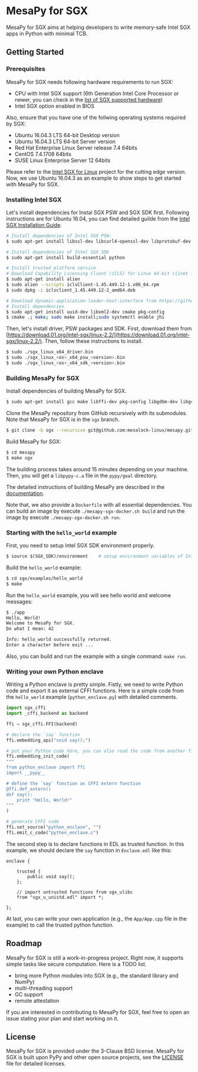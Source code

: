 # MesaPy for SGX

MesaPy for SGX aims at helping developers to write memory-safe Intel SGX apps in
Python with minimal TCB.

## Getting Started

### Prerequisites

MesaPy for SGX needs following hardware requirements to run SGX:

- CPU with Intel SGX support (6th Generation Intel Core Processor or newer, you
  can check in the [list of SGX supported hardware](https://github.com/ayeks/SGX-hardware))
- Intel SGX option enabled in BIOS

Also, ensure that you have one of the follwing operating systems required by SGX:

- Ubuntu 16.04.3 LTS 64-bit Desktop version
- Ubuntu 16.04.3 LTS 64-bit Server version
- Red Hat Enterprise Linux Server release 7.4 64bits
- CentOS 7.4.1708 64bits
- SUSE Linux Enterprise Server 12 64bits

Please refer to the [Intel SGX for Linux](https://github.com/intel/linux-sgx)
project for the cutting edge version. Now, we use Ubuntu 16.04.3 as an example
to show steps to get started with MesaPy for SGX.

### Installing Intel SGX

Let's install dependencies for Instal SGX PSW and SGX SDK first. Following instructions are
for Ubuntu 16.04, you can find detailed guilde from
the [Intel SGX Installation Guide](https://download.01.org/intel-sgx/linux-2.2/docs/Intel_SGX_Installation_Guide_Linux_2.2_Open_Source.pdf).

```sh
# Install dependencies of Intel SGX PSW:
$ sudo apt-get install libssl-dev libcurl4-openssl-dev libprotobuf-dev

# Install dependencies of Intel SGX SDK
$ sudo apt-get install build-essential python

# Install trusted platform service
# Download Capability Licensing Client (iCLS) for Linux 64-bit clinet from https://software.intel.com/en-us/sgx-sdk/download
$ sudo apt-get install alien
$ sudo alien --scripts iclsClient-1.45.449.12-1.x86_64.rpm
$ sudo dpkg -i iclsclient_1.45.449.12-2_amd64.deb

# Download dynamic-application-loader-host-interface from https://github.com/intel/dynamic-application-loader-host-interface
# Install dependencies
$ sudo apt-get install uuid-dev libxml2-dev cmake pkg-config
$ cmake .; make; sudo make install;sudo systemctl enable jhi
```

Then, let's install driver, PSW packages and SDK. First, download them from
[https://download.01.org/intel-sgx/linux-2.2/](https://download.01.org/intel-sgx/linux-2.2/).
Then, follow these instructions to install.

```sh
$ sudo ./sgx_linux_x64_driver.bin
$ sudo ./sgx_linux_<os>_x64_psw_<version>.bin
$ sudo ./sgx_linux_<os>_x64_sdk_<version>.bin
```

### Building MesaPy for SGX

Install dependencies of building MesaPy for SGX.

```sh
$ sudo apt-get install gcc make libffi-dev pkg-config libgdbm-dev libgc-dev python-cffi pypy pypy-dev
```

Clone the MesaPy repository from GitHub recursively with its submodules. Note
that MesaPy for SGX is in the `sgx` branch.

```sh
$ git clone -b sgx --recursive git@github.com:mesalock-linux/mesapy.git
```

Build MesaPy for SGX:

```sh
$ cd mesapy
$ make sgx
```

The building process takes around 15 minutes depending on your machine.
Then, you will get a `libpypy-c.a` file in the `pypy/goal` directory.

The detailed instructions of building MesaPy are described in the
[documentation](https://docs.mesapy.org/building-from-source.html).

Note that, we also provide a `Dockerfile` with all essential dependencies.
You can build an image by execute `./mesapy-sgx-docker.sh build` and run the image
by execute `./mesapy-sgx-docker.sh run`.

### Starting with the `hello_world` example

First, you need to setup Intel SGX SDK environment properly.

```sh
$ source $(SGX_SDK)/environment    # setup environment variables of Intel SGX SDK
```

Build the `hello_world` example:

```sh
$ cd sgx/examples/hello_world
$ make
```

Run the `hello_world` example, you will see hello world and welcome messages:

```sh
$ ./app
Hello, World!
Welcome to MesaPy for SGX.
Do what I mean: 42

Info: hello_world successfully returned.
Enter a character before exit ...
```

Also, you can build and run the example with a single command: `make run`.

### Writing your own Python enclave

Writing a Python enclave is pretty simple. Fistly, we need to write Python code
and export it as external CFFI functions. Here is a simple code from the
`hello_world` example (`python_enclave.py`) with detailed comments.

```python
import sgx_cffi
import _cffi_backend as backend

ffi = sgx_cffi.FFI(backend)

# declare the `say` function
ffi.embedding_api("void say();")

# put your Python code here, you can also read the code from another file
ffi.embedding_init_code(
"""
from python_enclave import ffi
import __pypy__

# define the `say` function as CFFI extern function
@ffi.def_extern()
def say():
    print "Hello, World!"
"""
)

# generate CFFI code
ffi.set_source("python_enclave", "")
ffi.emit_c_code("python_enclave.c")
```

The second step is to declare functions in EDL as trusted function. In this example,
we should declare the `say` function in `Enclave.edl` like this:

```
enclave {

    trusted {
        public void say();
    };

    // import untrusted functions from sgx_ulibc
    from "sgx_u_unistd.edl" import *;

};
```

At last, you can write your own application (e.g., the `App/App.cpp` file in the
example) to call the trusted python function.

## Roadmap

MesaPy for SGX is still a work-in-progress project. Right now, it supports simple
tasks like secure computation. Here is a TODO list.

  - bring more Python modules into SGX (e.g., the standard library and NumPy)
  - multi-threading support
  - GC support
  - remote attestation

If you are interested in contributing to MesaPy for SGX, feel free to open an issue
stating your plan and start working on it.

## License

MesaPy for SGX is provided under the 3-Clause BSD license. MesaPy for SGX is
built upon PyPy and other open source projects, see the
[LICENSE](https://github.com/mesalock-linux/mesapy/blob/mesapy2.7/LICENSE) file
for detailed licenses.
